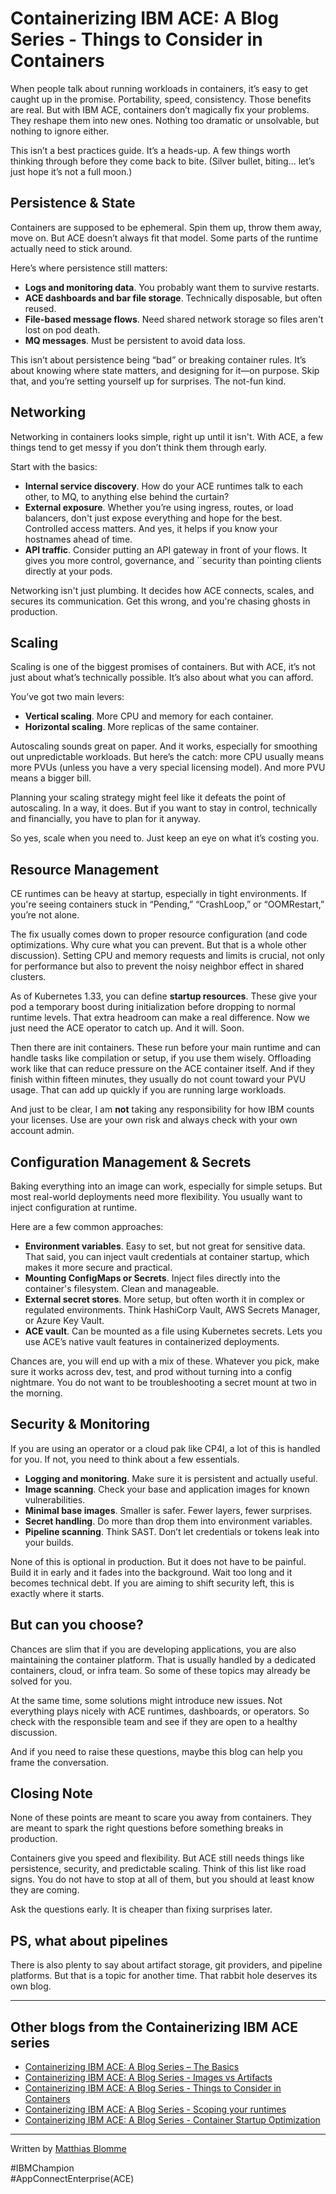 # Containerizing IBM ACE: A Blog Series - Things to Consider in Containers

When people talk about running workloads in containers, it’s easy to get caught up in the promise. Portability, speed, 
consistency. Those benefits are real. But with IBM ACE, containers don’t magically fix your problems. They reshape them 
into new ones. Nothing too dramatic or unsolvable, but nothing to ignore either.

This isn’t a best practices guide. It’s a heads-up. A few things worth thinking through before they come back to bite. 
(Silver bullet, biting... let’s just hope it’s not a full moon.)

## Persistence & State

Containers are supposed to be ephemeral. Spin them up, throw them away, move on. But ACE doesn’t always fit that model. 
Some parts of the runtime actually need to stick around.

Here’s where persistence still matters:
- **Logs and monitoring data**. You probably want them to survive restarts.
- **ACE dashboards and bar file storage**. Technically disposable, but often reused.
- **File-based message flows**. Need shared network storage so files aren't lost on pod death.
- **MQ messages**. Must be persistent to avoid data loss.

This isn’t about persistence being “bad” or breaking container rules. It’s about knowing where state matters, and 
designing for it—on purpose. Skip that, and you’re setting yourself up for surprises. The not-fun kind.

## Networking

Networking in containers looks simple, right up until it isn't. With ACE, a few things tend to get messy if you don’t 
think them through early.

Start with the basics:
- **Internal service discovery**. How do your ACE runtimes talk to each other, to MQ, to anything else behind the curtain?
- **External exposure**. Whether you’re using ingress, routes, or load balancers, don't just expose everything and hope 
for the best. Controlled access matters. And yes, it helps if you know your hostnames ahead of time.
- **API traffic**. Consider putting an API gateway in front of your flows. It gives you more control, governance, and 
``security than pointing clients directly at your pods.

Networking isn't just plumbing. It decides how ACE connects, scales, and secures its communication. Get this wrong, and you're chasing ghosts in production.

## Scaling

Scaling is one of the biggest promises of containers. But with ACE, it’s not just about what’s technically possible. 
It’s also about what you can afford.

You’ve got two main levers:
- **Vertical scaling**. More CPU and memory for each container.
- **Horizontal scaling**. More replicas of the same container.

Autoscaling sounds great on paper. And it works, especially for smoothing out unpredictable workloads. But here’s the 
catch: more CPU usually means more PVUs (unless you have a very special licensing model). And more PVU means a bigger bill.

Planning your scaling strategy might feel like it defeats the point of autoscaling. In a way, it does. But if you want to 
stay in control, technically and financially, you have to plan for it anyway.

So yes, scale when you need to. Just keep an eye on what it’s costing you.

## Resource Management

CE runtimes can be heavy at startup, especially in tight environments. If you're seeing containers stuck in “Pending,” 
“CrashLoop,” or “OOMRestart,” you’re not alone.

The fix usually comes down to proper resource configuration (and code optimizations. Why cure what you can prevent. 
But that is a whole other discussion). Setting CPU and memory requests and limits is crucial, not only for performance 
but also to prevent the noisy neighbor effect in shared clusters.

As of Kubernetes 1.33, you can define **startup resources**. These give your pod a temporary boost during initialization 
before dropping to normal runtime levels. That extra headroom can make a real difference. Now we just need the ACE operator 
to catch up. And it will. Soon.

Then there are init containers. These run before your main runtime and can handle tasks like compilation or setup, if you 
use them wisely. Offloading work like that can reduce pressure on the ACE container itself. And if they finish within 
fifteen minutes, they usually do not count toward your PVU usage. That can add up quickly if you are running large 
workloads. 

And just to be clear, I am **not** taking any responsibility for how IBM counts your licenses. Use are your own risk and 
always check with your own account admin.

## Configuration Management & Secrets

Baking everything into an image can work, especially for simple setups. But most real-world deployments need more 
flexibility. You usually want to inject configuration at runtime.

Here are a few common approaches:
- **Environment variables**. Easy to set, but not great for sensitive data. That said, you can inject vault credentials 
at container startup, which makes it more secure and practical.
- **Mounting ConfigMaps or Secrets**. Inject files directly into the container's filesystem. Clean and manageable.
- **External secret stores**. More setup, but often worth it in complex or regulated environments. Think HashiCorp Vault, 
AWS Secrets Manager, or Azure Key Vault.
- **ACE vault**. Can be mounted as a file using Kubernetes secrets. Lets you use ACE’s native vault features in 
containerized deployments.

Chances are, you will end up with a mix of these. Whatever you pick, make sure it works across dev, test, and prod without 
turning into a config nightmare. You do not want to be troubleshooting a secret mount at two in the morning.

## Security & Monitoring

If you are using an operator or a cloud pak like CP4I, a lot of this is handled for you. If not, you need to think about 
a few essentials.

- **Logging and monitoring**. Make sure it is persistent and actually useful.
- **Image scanning**. Check your base and application images for known vulnerabilities.
- **Minimal base images**. Smaller is safer. Fewer layers, fewer surprises.
- **Secret handling**. Do more than drop them into environment variables.
- **Pipeline scanning**. Think SAST. Don’t let credentials or tokens leak into your builds.

None of this is optional in production. But it does not have to be painful. Build it in early and it fades into the 
background. Wait too long and it becomes technical debt. If you are aiming to shift security left, this is exactly where 
it starts.

## But can you choose?

Chances are slim that if you are developing applications, you are also maintaining the container platform. That is 
usually handled by a dedicated containers, cloud, or infra team. So some of these topics may already be solved for you.

At the same time, some solutions might introduce new issues. Not everything plays nicely with ACE runtimes, dashboards, 
or operators. So check with the responsible team and see if they are open to a healthy discussion.

And if you need to raise these questions, maybe this blog can help you frame the conversation.

## Closing Note

None of these points are meant to scare you away from containers. They are meant to spark the right questions before 
something breaks in production.

Containers give you speed and flexibility. But ACE still needs things like persistence, security, and predictable scaling. 
Think of this list like road signs. You do not have to stop at all of them, but you should at least know they are coming.

Ask the questions early. It is cheaper than fixing surprises later.

## PS, what about pipelines

There is also plenty to say about artifact storage, git providers, and pipeline platforms. But that is a topic for 
another time. That rabbit hole deserves its own blog.

---

## Other blogs from the Containerizing IBM ACE series

* [Containerizing IBM ACE: A Blog Series – The Basics](https://community.ibm.com/community/user/blogs/matthias-blomme/2025/09/02/containerizing-ibm-ace-a-blog-series-the-basics)
* [Containerizing IBM ACE: A Blog Series - Images vs Artifacts](https://community.ibm.com/community/user/blogs/matthias-blomme/2025/09/11/containerizing-ibm-ace-a-blog-series-images-vs-art)
* [Containerizing IBM ACE: A Blog Series - Things to Consider in Containers](https://community.ibm.com/community/user/blogs/matthias-blomme/2025/09/11/things-to-consider-in-containers)
* [Containerizing IBM ACE: A Blog Series - Scoping your runtimes]()
* [Containerizing IBM ACE: A Blog Series - Container Startup Optimization]()

---

Written by [Matthias Blomme](https://www.linkedin.com/in/matthiasblomme/)

\#IBMChampion \
\#AppConnectEnterprise(ACE)
